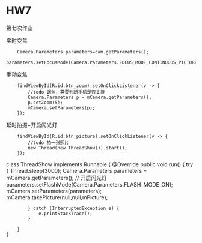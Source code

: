 # HW7
第七次作业  

实时变焦  

        Camera.Parameters parameters=cam.getParameters();
        parameters.setFocusMode(Camera.Parameters.FOCUS_MODE_CONTINUOUS_PICTURE);
手动变焦

        findViewById(R.id.btn_zoom).setOnClickListener(v -> {
            //todo 调焦，需要判断手机是否支持
            Camera.Parameters p = mCamera.getParameters();
            p.setZoom(5);
            mCamera.setParameters(p);
        });

延时拍摄+开启闪光灯  

        findViewById(R.id.btn_picture).setOnClickListener(v -> {
            //todo 拍一张照片
            new Thread(new ThreadShow()).start();
        });
        
 class ThreadShow implements Runnable {
        @Override
        public void run() {
            try {
                Thread.sleep(3000);
                Camera.Parameters parameters = mCamera.getParameters();
                // 开启闪光灯
                parameters.setFlashMode(Camera.Parameters.FLASH_MODE_ON);
                mCamera.setParameters(parameters);
                mCamera.takePicture(null,null,mPicture);

            } catch (InterruptedException e) {
                e.printStackTrace();
            }

        }
    }




